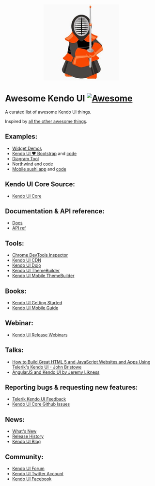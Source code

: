 
<div style="text-align:center"><img src ="kendo.jpeg" /></div>

# Awesome Kendo UI [![Awesome](https://cdn.rawgit.com/sindresorhus/awesome/d7305f38d29fed78fa85652e3a63e154dd8e8829/media/badge.svg)](https://github.com/sindresorhus/awesome)

A curated list of awesome Kendo UI things.

Inspired by [all the other awesome things](https://github.com/bayandin/awesome-awesomeness).

## Examples:

* [Widget Demos](http://demos.telerik.com/kendo-ui/)
* [Kendo UI ♥ Bootstrap](http://demos.telerik.com/kendo-ui/bootstrap/) and [code](https://github.com/telerik/kendo-bootstrap-demo)
* [Diagram Tool](http://demos.telerik.com/kendo-ui/html5-diagram-sample-app)
* [Northwind](http://demos.telerik.com/aspnet-mvc/html5-dashboard-sample-app/Home/TeamEfficiency) and [code](https://github.com/telerik/kendoui-northwind-dashboard)
* [Mobile sushi app](http://demos.telerik.com/kendo-ui/mobile-apps/sushi) and [code](https://github.com/telerik/kendo-mobile-sushi)

## Kendo UI Core Source:

* [Kendo UI Core](https://github.com/telerik/kendo-ui-core)

## Documentation & API reference:

* [Docs](http://docs.telerik.com/kendo-ui/introduction)
* [API ref](http://docs.telerik.com/kendo-ui/api/javascript/kendo)

## Tools:

* [Chrome DevTools Inspector](https://chrome.google.com/webstore/detail/telerik-kendo-ui-chrome-i/npcmgpnfknjmndbbakdhchgibaajnlpe?hl=en)
* [Kendo UI CDN](http://docs.telerik.com/kendo-ui/intro/installation/cdn-service)
* [Kendo UI Dojo](http://dojo.telerik.com/)
* [Kendo UI ThemeBuilder](http://www.kendouimobileguide.com/)
* [Kendo UI Mobile ThemeBuilder](http://demos.telerik.com/kendo-ui/mobilethemebuilder)

## Books:

* [Kendo UI Getting Started](http://codylindley.github.io/the-kendo-ui-book/)
* [Kendo UI Mobile Guide](http://www.kendouimobileguide.com/)

## Webinar:

* [Kendo UI Release Webinars](https://www.youtube.com/watch?v=Xuo2hWQRLsA&list=PLLGlTD7u3kMrPNZM20ffdiQhwI6ni7TC8)

## Talks:

* [How to Build Great HTML 5 and JavaScript Websites and Apps Using Telerik's Kendo UI - John Bristowe](https://www.youtube.com/watch?v=ez6kvOf4X-4)
* [AngularJS and Kendo UI by Jeremy Likness](https://www.youtube.com/watch?v=fWB38DYbLM0)

## Reporting bugs & requesting new features:

* [Telerik Kendo UI Feedback](http://kendoui-feedback.telerik.com/forums/127393-telerik-kendo-ui-feedback)
* [Kendo UI Core Github Issues](https://github.com/telerik/kendo-ui-core/issues)

## News:

* [What's New](http://www.telerik.com/support/whats-new/kendo-ui)
* [Release History](http://www.telerik.com/support/whats-new/kendo-ui/release-history)
* [Kendo UI Blog](http://www.telerik.com/blogs/kendo-ui)

## Community:

* [Kendo UI Forum](http://www.telerik.com/forums/kendo-ui)
* [Kendo UI Twitter Account](https://twitter.com/KendoUI)
* [Kendo UI Facebook](https://www.facebook.com/KendoUI)

